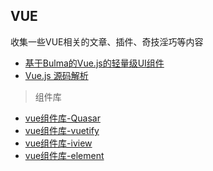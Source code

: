 ## VUE

收集一些VUE相关的文章、插件、奇技淫巧等内容

* [基于Bulma的Vue.js的轻量级UI组件](https://buefy.org/)
* [Vue.js 源码解析](https://github.com/answershuto/learnVue)

> 组件库
* [vue组件库-Quasar](https://github.com/quasarframework/quasar)
* [vue组件库-vuetify](https://github.com/vuetifyjs/vuetify)
* [vue组件库-iview](https://github.com/iview/iview)
* [vue组件库-element](https://github.com/ElemeFE/element)
